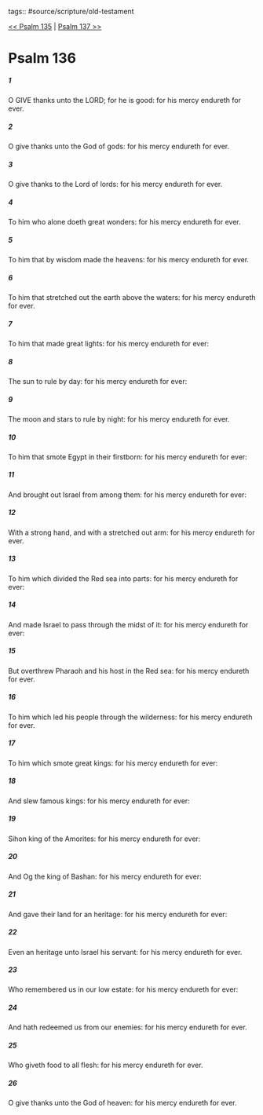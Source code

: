 tags:: #source/scripture/old-testament

[<< Psalm 135](old-testament/19_Psalms/Psalm_135.md) | [Psalm 137 >>](old-testament/19_Psalms/Psalm_137.md)

# Psalm 136

##### 1

O GIVE thanks unto the LORD; for he is good: for his mercy endureth for ever.

##### 2

O give thanks unto the God of gods: for his mercy endureth for ever.

##### 3

O give thanks to the Lord of lords: for his mercy endureth for ever.

##### 4

To him who alone doeth great wonders: for his mercy endureth for ever.

##### 5

To him that by wisdom made the heavens: for his mercy endureth for ever.

##### 6

To him that stretched out the earth above the waters: for his mercy endureth for ever.

##### 7

To him that made great lights: for his mercy endureth for ever:

##### 8

The sun to rule by day: for his mercy endureth for ever:

##### 9

The moon and stars to rule by night: for his mercy endureth for ever.

##### 10

To him that smote Egypt in their firstborn: for his mercy endureth for ever:

##### 11

And brought out Israel from among them: for his mercy endureth for ever:

##### 12

With a strong hand, and with a stretched out arm: for his mercy endureth for ever.

##### 13

To him which divided the Red sea into parts: for his mercy endureth for ever:

##### 14

And made Israel to pass through the midst of it: for his mercy endureth for ever:

##### 15

But overthrew Pharaoh and his host in the Red sea: for his mercy endureth for ever.

##### 16

To him which led his people through the wilderness: for his mercy endureth for ever.

##### 17

To him which smote great kings: for his mercy endureth for ever:

##### 18

And slew famous kings: for his mercy endureth for ever:

##### 19

Sihon king of the Amorites: for his mercy endureth for ever:

##### 20

And Og the king of Bashan: for his mercy endureth for ever:

##### 21

And gave their land for an heritage: for his mercy endureth for ever:

##### 22

Even an heritage unto Israel his servant: for his mercy endureth for ever.

##### 23

Who remembered us in our low estate: for his mercy endureth for ever:

##### 24

And hath redeemed us from our enemies: for his mercy endureth for ever.

##### 25

Who giveth food to all flesh: for his mercy endureth for ever.

##### 26

O give thanks unto the God of heaven: for his mercy endureth for ever.
